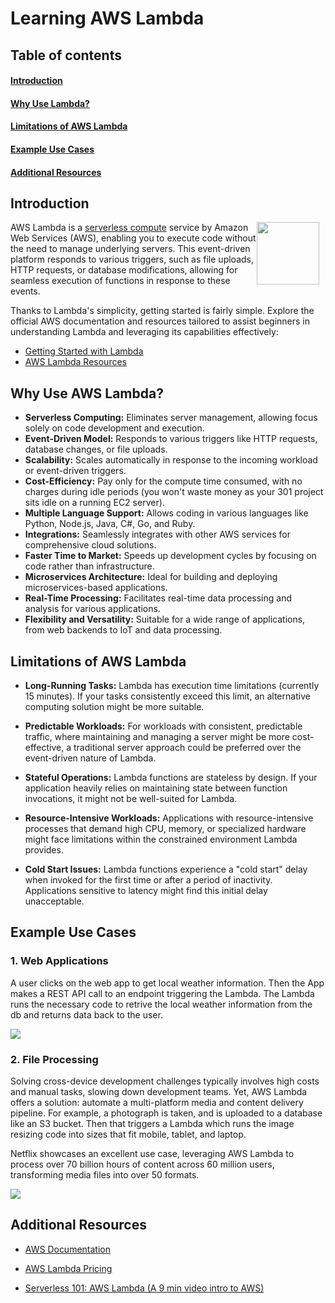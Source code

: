 # Learning AWS Lambda

## Table of contents

#### [Introduction](#Introduction-1)
#### [Why Use Lambda?](#why-use-lambda-1)
#### [Limitations of AWS Lambda](#Limitations_of_AWS_Lambda-1)
#### [Example Use Cases](#example-use-cases-1)
#### [Additional Resources](#Additional-Resources)
## Introduction

<img src="https://miro.medium.com/v2/resize:fit:506/1*VKfs2PGyMm5FZfJD72kYCw.png" width="100" height="100" style="float: right; margin-right: 10px;">

AWS Lambda is a [serverless compute](https://en.wikipedia.org/wiki/Serverless_computing) service by Amazon Web Services (AWS), enabling you to execute code without the need to manage underlying servers. This event-driven platform responds to various triggers, such as file uploads, HTTP requests, or database modifications, allowing for seamless execution of functions in response to these events.


Thanks to Lambda's simplicity, getting started is fairly simple. Explore the official AWS documentation and resources tailored to assist beginners in understanding Lambda and leveraging its capabilities effectively:

- [Getting Started with Lambda](https://docs.aws.amazon.com/lambda/latest/dg/getting-started.html)
- [AWS Lambda Resources](https://aws.amazon.com/lambda/resources/?aws-lambda-resources-blog.sort-by=item.additionalFields.createdDate&aws-lambda-resources-blog.sort-order=desc)


## Why Use AWS Lambda?

- **Serverless Computing:** Eliminates server management, allowing focus solely on code development and execution.
- **Event-Driven Model:** Responds to various triggers like HTTP requests, database changes, or file uploads.
- **Scalability:** Scales automatically in response to the incoming workload or event-driven triggers.
- **Cost-Efficiency:** Pay only for the compute time consumed, with no charges during idle periods (you won't waste money as your 301 project sits idle on a running EC2 server).
- **Multiple Language Support:** Allows coding in various languages like Python, Node.js, Java, C#, Go, and Ruby.
- **Integrations:** Seamlessly integrates with other AWS services for comprehensive cloud solutions.
- **Faster Time to Market:** Speeds up development cycles by focusing on code rather than infrastructure.
- **Microservices Architecture:** Ideal for building and deploying microservices-based applications.
- **Real-Time Processing:** Facilitates real-time data processing and analysis for various applications.
- **Flexibility and Versatility:** Suitable for a wide range of applications, from web backends to IoT and data processing.

## Limitations of AWS Lambda 

- **Long-Running Tasks:** Lambda has execution time limitations (currently 15 minutes). If your tasks consistently exceed this limit, an alternative computing solution might be more suitable.

- **Predictable Workloads:** For workloads with consistent, predictable traffic, where maintaining and managing a server might be more cost-effective, a traditional server approach could be preferred over the event-driven nature of Lambda.

- **Stateful Operations:** Lambda functions are stateless by design. If your application heavily relies on maintaining state between function invocations, it might not be well-suited for Lambda.

- **Resource-Intensive Workloads:** Applications with resource-intensive processes that demand high CPU, memory, or specialized hardware might face limitations within the constrained environment Lambda provides.

- **Cold Start Issues:** Lambda functions experience a "cold start" delay when invoked for the first time or after a period of inactivity. Applications sensitive to latency might find this initial delay unacceptable.


## Example Use Cases


### 1. Web Applications

A user clicks on the web app to get local weather information. Then the App makes a REST API call to an endpoint triggering the Lambda. The Lambda runs the necessary code to retrive the local weather information from the db and returns data back to the user. 

<img src="https://d1.awsstatic.com/product-marketing/Lambda/Diagrams/product-page-diagram_Lambda-WebApplications%202.c7f8cf38e12cb1daae9965ca048e10d676094dc1.png">


### 2. File Processing 
Solving cross-device development challenges typically involves high costs and manual tasks, slowing down development teams. Yet, AWS Lambda offers a solution: automate a multi-platform media and content delivery pipeline. For example, a photograph is taken, and is uploaded to a database like an S3 bucket. Then that triggers a Lambda which runs the image resizing code into sizes that fit mobile, tablet, and laptop. 


Netflix showcases an excellent use case, leveraging AWS Lambda to process over 70 billion hours of content across 60 million users, transforming media files into over 50 formats.

<img src="https://d1.awsstatic.com/product-marketing/Lambda/Diagrams/product-page-diagram_Lambda-RealTimeFileProcessing.a59577de4b6471674a540b878b0b684e0249a18c.png">


## Additional Resources

- [AWS Documentation](https://docs.aws.amazon.com/amazondynamodb/latest/developerguide/Introduction.html)

- [AWS Lambda Pricing](https://aws.amazon.com/lambda/pricing/)

- [Serverless 101: AWS Lambda (A 9 min video intro to AWS)](https://aws.amazon.com/lambda/getting-started/)
